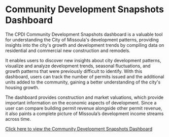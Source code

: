 # Community Development Snapshots Dashboard

The CPDI Community Development Snapshots dashboard is a valuable tool for understanding the City of Missoula's development patterns, providing insights into the city's growth and development trends by compiling data on residential and commercial new construction and remodels. 

It enables users to discover new insights about city development patterns, visualize and analyze development trends, seasonal fluctuations, and growth patterns that were previously difficult to identify. With this dashboard, users can track the number of permits issued and the additional units added to the community, gaining a better understanding of the city's housing growth.

The dashboard provides construction and market valuations, which provide important information on the economic aspects of development. Since a user can compare building permit revenue alongside other permit revenue, it also paints a complete picture of Missoula’s development income streams across time.

[Click here to view the Community Development Snapshots Dashboard](https://www.arcgis.com/apps/dashboards/92beeacf1d59482f95c1dec8b41c54bc)